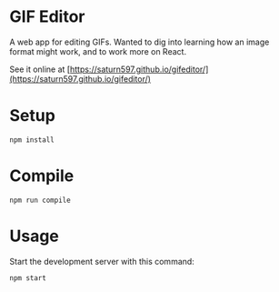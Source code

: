GIF Editor
==================
A web app for editing GIFs. Wanted to dig into learning how an image format
might work, and to work more on React.

See it online at [https://saturn597.github.io/gifeditor/](https://saturn597.github.io/gifeditor/)

Setup
==================
```
npm install
```

Compile
==================
```
npm run compile
```

Usage
==================
Start the development server with this command:

```
npm start
```

